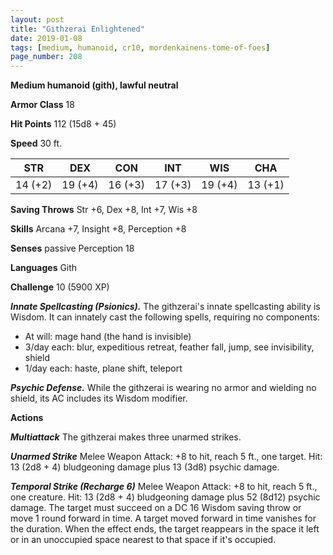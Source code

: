 ```yaml
---
layout: post
title: "Githzerai Enlightened"
date: 2019-01-08
tags: [medium, humanoid, cr10, mordenkainens-tome-of-foes]
page_number: 208
---
```


**Medium humanoid (gith), lawful neutral**

**Armor Class** 18 

**Hit Points** 112  (15d8 + 45)

**Speed** 30 ft.

|   STR   |   DEX   |   CON   |   INT   |   WIS   |   CHA   |
|:-------:|:-------:|:-------:|:-------:|:-------:|:-------:|
| 14 (+2) | 19 (+4) | 16 (+3) | 17 (+3) | 19 (+4) | 13 (+1) |

**Saving Throws** Str +6, Dex +8, Int +7, Wis +8

**Skills** Arcana +7, Insight +8, Perception +8

**Senses** passive Perception 18

**Languages** Gith

**Challenge** 10 (5900 XP)

***Innate Spellcasting (Psionics).*** The githzerai's innate spellcasting ability is Wisdom. It can innately cast the following spells, requiring no components:
* At will: mage hand (the hand is invisible)
* 3/day each: blur, expeditious retreat, feather fall, jump, see invisibility, shield
* 1/day each: haste, plane shift, teleport

***Psychic Defense.*** While the githzerai is wearing no armor and wielding no shield, its AC includes its Wisdom modifier.

**Actions**

***Multiattack*** The githzerai makes three unarmed strikes.

***Unarmed Strike*** Melee Weapon Attack: +8 to hit, reach 5 ft., one target. Hit: 13 (2d8 + 4) bludgeoning damage plus 13 (3d8) psychic damage.

***Temporal Strike (Recharge 6)*** Melee Weapon Attack: +8 to hit, reach 5 ft., one creature. Hit: 13 (2d8 + 4) bludgeoning damage plus 52 (8d12) psychic damage. The target must succeed on a DC 16 Wisdom saving throw or move 1 round forward in time. A target moved forward in time vanishes for the duration. When the effect ends, the target reappears in the space it left or in an unoccupied space nearest to that space if it's occupied.